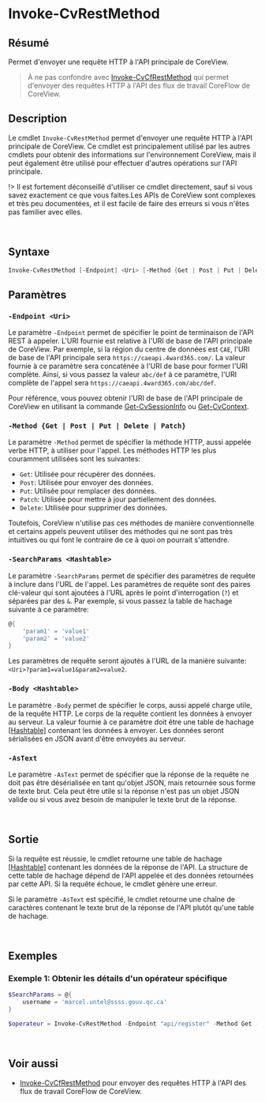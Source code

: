 # Invoke-CvRestMethod

## Résumé

Permet d'envoyer une requête HTTP à l'API principale de CoreView.

> À ne pas confondre avec [Invoke-CvCfRestMethod] qui permet d'envoyer des
> requêtes HTTP à l'API des flux de travail CoreFlow de CoreView.

## Description

Le cmdlet `Invoke-CvRestMethod` permet d'envoyer une requête HTTP à l'API
principale de CoreView. Ce cmdlet est principalement utilisé par les autres
cmdlets pour obtenir des informations sur l'environnement CoreView, mais il peut
également être utilisé pour effectuer d'autres opérations sur l'API principale.

!> Il est fortement déconseillé d'utiliser ce cmdlet directement, sauf si vous
   savez exactement ce que vous faites.Les APIs de CoreView sont complexes et
   très peu documentées, et il est facile de faire des erreurs si vous n'êtes
   pas familier avec elles.

<br>

## Syntaxe

```powershell
Invoke-CvRestMethod [-Endpoint] <Uri> [-Method {Get | Post | Put | Delete | Patch}] [-SearchParams <Hashtable>] [-Body <Hashtable>] [-AsText] [<CommonParameters>]
```

## Paramètres

### `-Endpoint <Uri>`

Le paramètre `-Endpoint` permet de spécifier le point de terminaison de l'API
REST à appeler. L'URI fournie est relative à l'URI de base de l'API principale
de CoreView. Par exemple, si la région du centre de données est `CAE`, l'URI de
base de l'API principale sera `https://caeapi.4ward365.com/`. La
valeur fournie à ce paramètre sera concaténée à l'URI de base pour former l'URI
complète. Ainsi, si vous passez la valeur `abc/def` à ce paramètre, l'URI
complète de l'appel sera `https://caeapi.4ward365.com/abc/def`.

Pour référence, vous pouvez obtenir l'URI de base de l'API principale de
CoreView en utilisant la commande [Get-CvSessionInfo] ou [Get-CvContext].

### `-Method {Get | Post | Put | Delete | Patch}`

Le paramètre `-Method` permet de spécifier la méthode HTTP, aussi appelée verbe
HTTP, à utiliser pour l'appel. Les méthodes HTTP les plus couramment utilisées
sont les suivantes:

- `Get`: Utilisée pour récupérer des données.
- `Post`: Utilisée pour envoyer des données.
- `Put`: Utilisée pour remplacer des données.
- `Patch`: Utilisée pour mettre à jour partiellement des données.
- `Delete`: Utilisée pour supprimer des données.

Toutefois, CoreView n'utilise pas ces méthodes de manière conventionnelle et
certains appels peuvent utiliser des méthodes qui ne sont pas très intuitives ou
qui font le contraire de ce à quoi on pourrait s'attendre.

### `-SearchParams <Hashtable>`

Le paramètre `-SearchParams` permet de spécifier des paramètres de requête à
inclure dans l'URL de l'appel. Les paramètres de requête sont des paires
clé-valeur qui sont ajoutées à l'URL après le point d'interrogation (`?`) et
séparées par des `&`. Par exemple, si vous passez la table de hachage suivante
à ce paramètre:

```powershell
@{
    'param1' = 'value1'
    'param2' = 'value2'
}
```

Les paramètres de requête seront ajoutés à l'URL de la manière suivante:
`<Uri>?param1=value1&param2=value2`.

### `-Body <Hashtable>`

Le paramètre `-Body` permet de spécifier le corps, aussi appelé charge utile, de
la requête HTTP. Le corps de la requête contient les données à envoyer au
serveur. La valeur fournie à ce paramètre doit être une table de hachage
[\[Hashtable\]] contenant les données à envoyer. Les données seront sérialisées
en JSON avant d'être envoyées au serveur.

### `-AsText`

Le paramètre `-AsText` permet de spécifier que la réponse de la requête ne doit
pas être désérialisée en tant qu'objet JSON, mais retournée sous forme de texte
brut. Cela peut être utile si la réponse n'est pas un objet JSON valide ou si
vous avez besoin de manipuler le texte brut de la réponse.

<br>

## Sortie

Si la requête est réussie, le cmdlet retourne une table de hachage
[\[Hashtable\]] contenant les données de la réponse de l'API. La structure de
cette table de hachage dépend de l'API appelée et des données retournées par
cette API. Si la requête échoue, le cmdlet génère une erreur.

Si le paramètre `-AsText` est spécifié, le cmdlet retourne une chaîne de
caractères contenant le texte brut de la réponse de l'API plutôt qu'une table de
hachage.

<br>

## Exemples

### Exemple 1: Obtenir les détails d'un opérateur spécifique

```powershell
$SearchParams = @{
    username = 'marcel.untel@ssss.gouv.qc.ca'
}

$operateur = Invoke-CvRestMethod -Endpoint "api/register" -Method Get -SearchParams $SearchParams
```

<br>

## Voir aussi

- [Invoke-CvCfRestMethod] pour envoyer des requêtes HTTP à l'API des flux de
  travail CoreFlow de CoreView.

[Invoke-CvCfRestMethod]: fr/cmdlets/Invoke-CvCfRestMethod.md
[Get-CvSessionInfo]: fr/cmdlets/Get-CvSessionInfo.md
[Get-CvContext]: fr/cmdlets/Get-CvContext.md

[\[Hashtable\]]: https://learn.microsoft.com/fr-ca/powershell/module/microsoft.powershell.core/about/about_hash_tables?view=powershell-7.4
